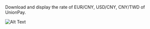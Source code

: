 Download and display the rate of EUR/CNY, USD/CNY, CNY/TWD of UnionPay.

![Alt Text](https://github.com/YsChiao/Examples-of-Qt5-studies/tree/master/UnionPay-Rates/images/layout.png)
